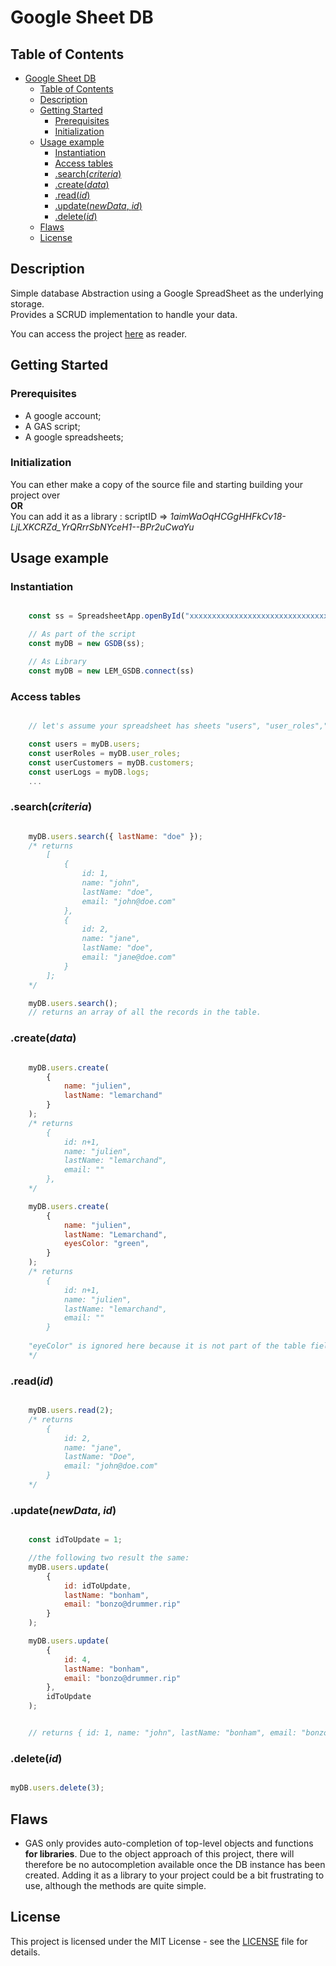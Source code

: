 # Google Sheet DB

## Table of Contents

- [Google Sheet DB](#google-sheet-db)
  - [Table of Contents](#table-of-contents)
  - [Description](#description)
  - [Getting Started](#getting-started)
    - [Prerequisites](#prerequisites)
    - [Initialization](#initialization)
  - [Usage example](#usage-example)
    - [Instantiation](#instantiation)
    - [Access tables](#access-tables)
    - [.search(_criteria_)](#searchcriteria)
    - [.create(_data_)](#createdata)
    - [.read(_id_)](#readid)
    - [.update(_newData_, _id_)](#updatenewdata-id)
    - [.delete(_id_)](#deleteid)
  - [Flaws](#flaws)
  - [License](#license)

## Description

Simple database Abstraction using a Google SpreadSheet as the underlying storage. <br>
Provides a SCRUD implementation to handle your data.

You can access the project [here](https://script.google.com/d/1aimWaOqHCGgHHFkCv18-LjLXKCRZd_YrQRrrSbNYceH1--BPr2uCwaYu/edit?usp=sharing) as reader.

## Getting Started

### Prerequisites

- A google account;
- A GAS script;
- A google spreadsheets;

### Initialization

You can ether make a copy of the source file and starting building your project over
<br>**OR**<br>
You can add it as a library : scriptID => _1aimWaOqHCGgHHFkCv18-LjLXKCRZd_YrQRrrSbNYceH1--BPr2uCwaYu_

## Usage example

### Instantiation

```javascript

    const ss = SpreadsheetApp.openById("xxxxxxxxxxxxxxxxxxxxxxxxxxxxxxxxxxxxxxxx");

    // As part of the script
    const myDB = new GSDB(ss);

    // As Library
    const myDB = new LEM_GSDB.connect(ss)

```

### Access tables

```javascript

    // let's assume your spreadsheet has sheets "users", "user_roles","customers","logs", ...

    const users = myDB.users;
    const userRoles = myDB.user_roles;
    const userCustomers = myDB.customers;
    const userLogs = myDB.logs;
    ...

```

### .search(_criteria_)

```js

    myDB.users.search({ lastName: "doe" });
    /* returns 
        [
            { 
                id: 1,
                name: "john",
                lastName: "doe",
                email: "john@doe.com" 
            },
            {
                id: 2, 
                name: "jane", 
                lastName: "doe",
                email: "jane@doe.com" 
            }
        ];
    */

    myDB.users.search();
    // returns an array of all the records in the table.

```

### .create(_data_)

```js

    myDB.users.create(
        { 
            name: "julien",
            lastName: "lemarchand" 
        }
    );
    /* returns 
        {
            id: n+1,
            name: "julien",
            lastName: "lemarchand",
            email: "" 
        },
    */

    myDB.users.create(
        {
            name: "julien",
            lastName: "Lemarchand",
            eyesColor: "green",
        }
    );
    /* returns
        {
            id: n+1,
            name: "julien",
            lastName: "lemarchand",
            email: "" 
        }
        
    "eyeColor" is ignored here because it is not part of the table fields
    */

```

### .read(_id_)

```js

    myDB.users.read(2);
    /* returns
        { 
            id: 2,
            name: "jane",
            lastName: "Doe",
            email: "john@doe.com"
        }
    */

```

### .update(_newData_, _id_)

```js

    const idToUpdate = 1;

    //the following two result the same:
    myDB.users.update(
        { 
            id: idToUpdate, 
            lastName: "bonham",
            email: "bonzo@drummer.rip" 
        }
    );

    myDB.users.update(
        { 
            id: 4,
            lastName: "bonham",
            email: "bonzo@drummer.rip" 
        },
        idToUpdate
    );


    // returns { id: 1, name: "john", lastName: "bonham", email: "bonzo@drummer.rip" }

```

### .delete(_id_)

```js

myDB.users.delete(3);

```

## Flaws

- GAS only provides auto-completion of top-level objects and functions **for libraries**. Due to the object approach of this project, there will therefore be no autocompletion available once the DB instance has been created. Adding it as a library to your project could be a bit frustrating to use, although the methods are quite simple.

## License

This project is licensed under the MIT License - see the [LICENSE](LICENSE) file for details.

